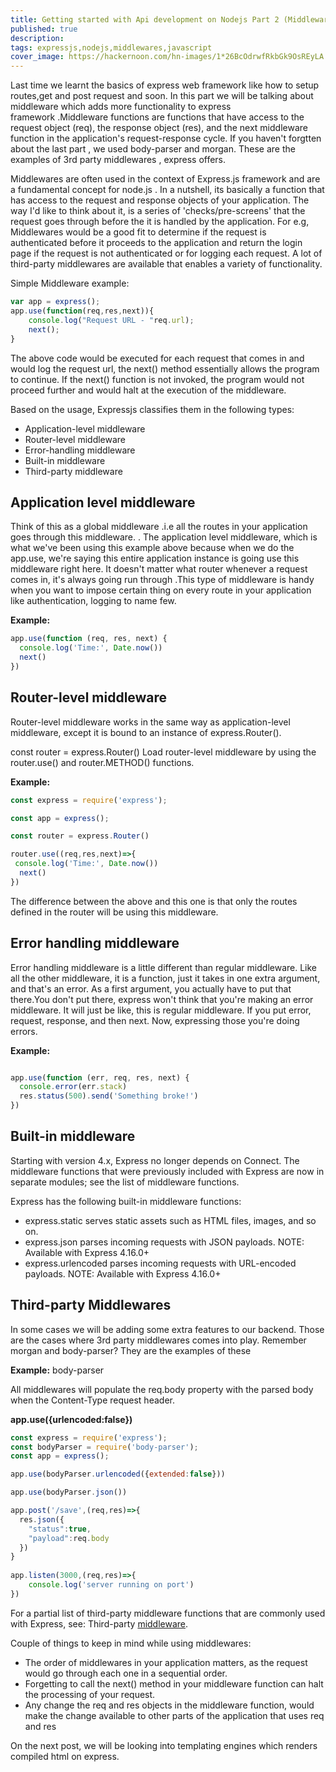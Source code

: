 ```yaml
---
title: Getting started with Api development on Nodejs Part 2 (Middlewares)
published: true
description: 
tags: expressjs,nodejs,middlewares,javascript
cover_image: https://hackernoon.com/hn-images/1*26BcOdrwfRkbGk9OsREyLA.png
---
```


Last time we learnt the basics of express web framework like how to setup routes,get and post request and soon. In this part we will be talking about middleware which adds more functionality to express framework .Middleware functions are functions that have access to the request object (req), the response object (res), and the next middleware function in the application's request-response cycle. If you haven't forgtten about the last part , we used body-parser and morgan. These are the examples of 3rd party middlewares , express offers.

Middlewares are often used in the context of Express.js framework and are a fundamental concept for node.js . In a nutshell, its basically a function that has access to the request and response objects of your application. The way I'd like to think about it, is a series of 'checks/pre-screens' that the request goes through before the it is handled by the application. For e.g, Middlewares would be a good fit to determine if the request is authenticated before it proceeds to the application and return the login page if the request is not authenticated or for logging each request. A lot of third-party middlewares are available that enables a variety of functionality.

Simple Middleware example:

```javascript
var app = express();
app.use(function(req,res,next)){
    console.log("Request URL - "req.url);
    next();
}
```

The above code would be executed for each request that comes in and would log the request url, the next() method essentially allows the program to continue. If the next() function is not invoked, the program would not proceed further and would halt at the execution of the middleware.




Based on the usage, Expressjs classifies them in the following types:

* Application-level middleware
* Router-level middleware
* Error-handling middleware
* Built-in middleware
* Third-party middleware




## Application level middleware

Think of this as a global middleware .i.e all the routes in  your application goes through this middleware. . The application level middleware, which is what we've been using this example above because when we do the app.use, we're saying this entire application instance is going use this middleware right here.
It doesn't matter what router whenever a request comes in, it's always going run through .This type of middleware is handy when you want to impose certain thing on every route in your application like authentication, logging to name few.


<b>Example:</b> 

```javascript
app.use(function (req, res, next) {
  console.log('Time:', Date.now())
  next()
})
```


## Router-level middleware

Router-level middleware works in the same way as application-level middleware, except it is bound to an instance of express.Router().

const router = express.Router()
Load router-level middleware by using the router.use() and router.METHOD() functions.

<b>Example:</b> 

```javascript
const express = require('express');

const app = express();

const router = express.Router()

router.use((req,res,next)=>{
 console.log('Time:', Date.now())
  next()
})

```

The difference between the above and this one is that only the routes defined in the router will be using this middleware.

## Error handling middleware

Error handling middleware is a little different than regular middleware.  Like all the other middleware, it is a function, just it takes in one extra argument, and that's an error. As a first argument, you actually have to put that there.You don't put there, express won't think that you're making an error middleware. It will just be like, this is regular middleware. If you put error, request, response, and then next. Now, expressing those you're doing errors.

<b>Example:</b> 

```javascript

app.use(function (err, req, res, next) {
  console.error(err.stack)
  res.status(500).send('Something broke!')
})

```


## Built-in middleware

Starting with version 4.x, Express no longer depends on Connect. The middleware functions that were previously included with Express are now in separate modules; see the list of middleware functions.

Express has the following built-in middleware functions:

* express.static serves static assets such as HTML files, images, and so on.
* express.json parses incoming requests with JSON payloads. NOTE: Available with Express 4.16.0+
* express.urlencoded parses incoming requests with URL-encoded payloads. NOTE: Available with Express 4.16.0+

## Third-party Middlewares

In some cases we will be adding some extra features to our backend. Those are the cases where 3rd party middlewares comes into play. Remember morgan and body-parser? They are the examples of these


<b>Example:</b>  body-parser

All middlewares will populate the req.body property with the parsed body when the Content-Type request header.


<b>app.use({urlencoded:false})</b>

```javascript
const express = require('express');
const bodyParser = require('body-parser');
const app = express();

app.use(bodyParser.urlencoded({extended:false}))

app.use(bodyParser.json())

app.post('/save',(req,res)=>{
  res.json({
    "status":true,
    "payload":req.body
  })
}
          
app.listen(3000,(req,res)=>{
    console.log('server running on port')
})

```

For a partial list of third-party middleware functions that are commonly used with Express, see: Third-party [middleware](https://expressjs.com/en/resources/middleware.html).


Couple of things to keep in mind while using middlewares: 

* The order of middlewares in your application matters, as the request would go through each one in a sequential order.
* Forgetting to call the next() method in your middleware function can halt the processing of your request.
* Any change the req and res objects in the middleware function, would make the change available to other parts of the application that uses req and res


On the next post, we will be looking into templating engines which renders compiled html on express.

